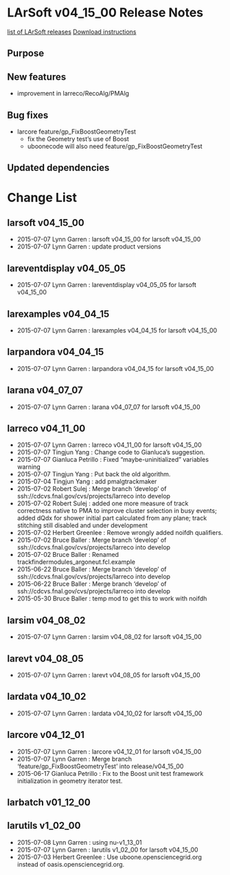 LArSoft v04_15_00 Release Notes
======================================================================

[list of LArSoft releases](LArSoft_release_list)
[Download instructions](http://scisoft.fnal.gov/scisoft/bundles/larsoft/v04_15_00/larsoft-v04_15_00.html)

Purpose
--------------------

New features
------------------------------

-   improvement in larreco/RecoAlg/PMAlg

Bug fixes
------------------------

-   larcore feature/gp_FixBoostGeometryTest
    -   fix the Geometry test’s use of Boost
    -   uboonecode will also need feature/gp_FixBoostGeometryTest

Updated dependencies
----------------------------------------------

Change List
============================

larsoft v04_15_00
------------------------------------------

-   2015-07-07 Lynn Garren : larsoft v04_15_00 for larsoft v04_15_00
-   2015-07-07 Lynn Garren : update product versions

lareventdisplay v04_05_05
----------------------------------------------------------

-   2015-07-07 Lynn Garren : lareventdisplay v04_05_05 for larsoft v04_15_00

larexamples v04_04_15
--------------------------------------------------

-   2015-07-07 Lynn Garren : larexamples v04_04_15 for larsoft v04_15_00

larpandora v04_04_15
------------------------------------------------

-   2015-07-07 Lynn Garren : larpandora v04_04_15 for larsoft v04_15_00

larana v04_07_07
----------------------------------------

-   2015-07-07 Lynn Garren : larana v04_07_07 for larsoft v04_15_00

larreco v04_11_00
------------------------------------------

-   2015-07-07 Lynn Garren : larreco v04_11_00 for larsoft v04_15_00
-   2015-07-07 Tingjun Yang : Change code to Gianluca’s suggestion.
-   2015-07-07 Gianluca Petrillo : Fixed “maybe-uninitialized” variables warning
-   2015-07-07 Tingjun Yang : Put back the old algorithm.
-   2015-07-04 Tingjun Yang : add pmalgtrackmaker
-   2015-07-02 Robert Sulej : Merge branch ‘develop’ of ssh://cdcvs.fnal.gov/cvs/projects/larreco into develop
-   2015-07-02 Robert Sulej : added one more measure of track correctness native to PMA to improve cluster selection in busy events; added dQdx for shower initial part calculated from any plane; track stitching still disabled and under development
-   2015-07-02 Herbert Greenlee : Remove wrongly added noifdh qualifiers.
-   2015-07-02 Bruce Baller : Merge branch ‘develop’ of ssh://cdcvs.fnal.gov/cvs/projects/larreco into develop
-   2015-07-02 Bruce Baller : Renamed trackfindermodules_argoneut.fcl.example
-   2015-06-22 Bruce Baller : Merge branch ‘develop’ of ssh://cdcvs.fnal.gov/cvs/projects/larreco into develop
-   2015-06-22 Bruce Baller : Merge branch ‘develop’ of ssh://cdcvs.fnal.gov/cvs/projects/larreco into develop
-   2015-05-30 Bruce Baller : temp mod to get this to work with noifdh

larsim v04_08_02
----------------------------------------

-   2015-07-07 Lynn Garren : larsim v04_08_02 for larsoft v04_15_00

larevt v04_08_05
----------------------------------------

-   2015-07-07 Lynn Garren : larevt v04_08_05 for larsoft v04_15_00

lardata v04_10_02
------------------------------------------

-   2015-07-07 Lynn Garren : lardata v04_10_02 for larsoft v04_15_00

larcore v04_12_01
------------------------------------------

-   2015-07-07 Lynn Garren : larcore v04_12_01 for larsoft v04_15_00
-   2015-07-07 Lynn Garren : Merge branch ‘feature/gp_FixBoostGeometryTest’ into release/v04_15_00
-   2015-06-17 Gianluca Petrillo : Fix to the Boost unit test framework initialization in geometry iterator test.

larbatch v01_12_00
--------------------------------------------

larutils v1_02_00
------------------------------------------

-   2015-07-08 Lynn Garren : using nu-v1_13_01
-   2015-07-07 Lynn Garren : larutils v1_02_00 for larsoft v04_15_00
-   2015-07-03 Herbert Greenlee : Use uboone.opensciencegrid.org instead of oasis.opensciencegrid.org.
